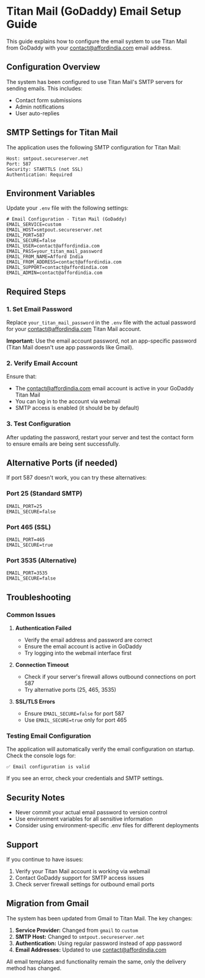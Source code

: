 # Titan Mail (GoDaddy) Email Setup Guide

This guide explains how to configure the email system to use Titan Mail from GoDaddy with your contact@affordindia.com email address.

## Configuration Overview

The system has been configured to use Titan Mail's SMTP servers for sending emails. This includes:

-   Contact form submissions
-   Admin notifications
-   User auto-replies

## SMTP Settings for Titan Mail

The application uses the following SMTP configuration for Titan Mail:

```
Host: smtpout.secureserver.net
Port: 587
Security: STARTTLS (not SSL)
Authentication: Required
```

## Environment Variables

Update your `.env` file with the following settings:

```env
# Email Configuration - Titan Mail (GoDaddy)
EMAIL_SERVICE=custom
EMAIL_HOST=smtpout.secureserver.net
EMAIL_PORT=587
EMAIL_SECURE=false
EMAIL_USER=contact@affordindia.com
EMAIL_PASS=your_titan_mail_password
EMAIL_FROM_NAME=Afford India
EMAIL_FROM_ADDRESS=contact@affordindia.com
EMAIL_SUPPORT=contact@affordindia.com
EMAIL_ADMIN=contact@affordindia.com
```

## Required Steps

### 1. Set Email Password

Replace `your_titan_mail_password` in the `.env` file with the actual password for your contact@affordindia.com Titan Mail account.

**Important:** Use the email account password, not an app-specific password (Titan Mail doesn't use app passwords like Gmail).

### 2. Verify Email Account

Ensure that:

-   The contact@affordindia.com email account is active in your GoDaddy Titan Mail
-   You can log in to the account via webmail
-   SMTP access is enabled (it should be by default)

### 3. Test Configuration

After updating the password, restart your server and test the contact form to ensure emails are being sent successfully.

## Alternative Ports (if needed)

If port 587 doesn't work, you can try these alternatives:

### Port 25 (Standard SMTP)

```env
EMAIL_PORT=25
EMAIL_SECURE=false
```

### Port 465 (SSL)

```env
EMAIL_PORT=465
EMAIL_SECURE=true
```

### Port 3535 (Alternative)

```env
EMAIL_PORT=3535
EMAIL_SECURE=false
```

## Troubleshooting

### Common Issues

1. **Authentication Failed**

    - Verify the email address and password are correct
    - Ensure the email account is active in GoDaddy
    - Try logging into the webmail interface first

2. **Connection Timeout**

    - Check if your server's firewall allows outbound connections on port 587
    - Try alternative ports (25, 465, 3535)

3. **SSL/TLS Errors**
    - Ensure `EMAIL_SECURE=false` for port 587
    - Use `EMAIL_SECURE=true` only for port 465

### Testing Email Configuration

The application will automatically verify the email configuration on startup. Check the console logs for:

```
✅ Email configuration is valid
```

If you see an error, check your credentials and SMTP settings.

## Security Notes

-   Never commit your actual email password to version control
-   Use environment variables for all sensitive information
-   Consider using environment-specific .env files for different deployments

## Support

If you continue to have issues:

1. Verify your Titan Mail account is working via webmail
2. Contact GoDaddy support for SMTP access issues
3. Check server firewall settings for outbound email ports

## Migration from Gmail

The system has been updated from Gmail to Titan Mail. The key changes:

1. **Service Provider:** Changed from `gmail` to `custom`
2. **SMTP Host:** Changed to `smtpout.secureserver.net`
3. **Authentication:** Using regular password instead of app password
4. **Email Addresses:** Updated to use contact@affordindia.com

All email templates and functionality remain the same, only the delivery method has changed.
